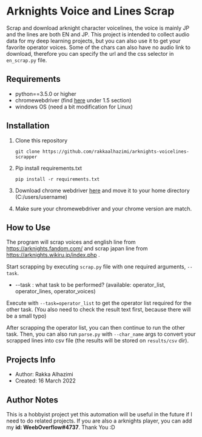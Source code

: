 # Arknights Voice and Lines Scrap
Scrap and download arknight character voicelines, the voice is mainly JP and the lines are both EN and JP. This project is intended to collect audio data for my deep learning projects, but you can also use it to get your favorite operator voices. Some of the chars can also have no audio link to download, therefore you can specify the url and the css selector in `en_scrap.py` file.

## Requirements
- python==3.5.0 or higher
- chromewebdriver (find [here](https://selenium-python.readthedocs.io/installation.html#introduction) under 1.5 section)
- windows OS (need a bit modification for Linux)

## Installation
1. Clone this repository
   ```
   git clone https://github.com/rakkaalhazimi/arknights-voicelines-scrapper
   ```
2. Pip install requirements.txt
   ```
   pip install -r requirements.txt
   ```
3. Download chrome webdriver [here](https://sites.google.com/chromium.org/driver/) and move it to your home directory (C:/users/username)

4. Make sure your chromewebdriver and your chrome version are match.


## How to Use
The program will scrap voices and english line from https://arknights.fandom.com/ and scrap japan line from https://arknights.wikiru.jp/index.php .

Start scrapping by executing `scrap.py` file with one required arguments, `--task`.

- --task : what task to be performed? (available: operator_list, operator_lines, operator_voices)

Execute with `--task=operator_list` to get the operator list required for the other task.
(You also need to check the result text first, because there will be a small typo)

After scrapping the operator list, you can then continue to run the other task. Then, you can also run
`parse.py` with `--char_name` args to convert your scrapped lines into csv file (the results will be stored on `results/csv` dir).

## Projects Info
- Author: Rakka Alhazimi
- Created: 16 March 2022

## Author Notes
This is a hobbyist project yet this automation will be useful in the future if I need to do related projects. If you are also a arknights player, you can add my **id: WeebOverflow#4737**. Thank You :D